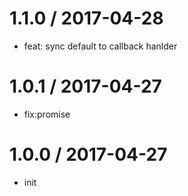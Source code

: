 
1.1.0 / 2017-04-28
==================

  * feat: sync default to callback hanlder

1.0.1 / 2017-04-27
==================

  * fix:promise

1.0.0 / 2017-04-27
==================

  * init
